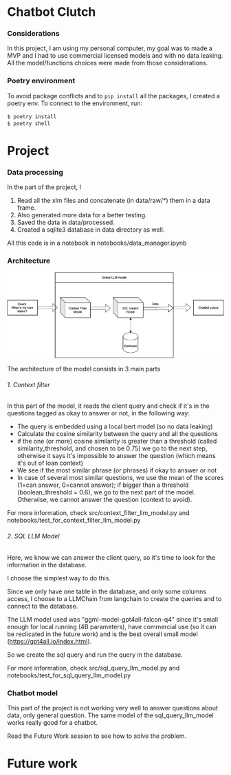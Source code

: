 # Chatbot Clutch

### Considerations

In this project, I am using my personal computer, my goal was to made a MVP and I had to use commercial licensed models and with no data leaking. All the model/functions choices were made from those considerations.

### Poetry environment 
To avoid package conflicts and to ```pip install``` all the packages, I created a poetry env. To connect to the environment, run:
````
$ poetry install
$ poetry shell
````

# Project

### Data processing
In the part of the project, I  

1. Read all the xlm files and concatenate (in data/raw/*) them in a data frame.
2. Also generated more data for a better testing.
3. Saved the data in data/processed.
4. Created a sqlite3 database in data directory as well.

All this code is in a notebook in notebooks/data_manager.ipynb

### Architecture

![image info](documentation/architecture.png)

The architecture of the model consists in 3 main parts

###### 1. Context filter

In this part of the model, it reads the client query and check if it's in the questions tagged as okay to answer or not, in the following way:

- The query is embedded using a local bert model (so no data leaking)
- Calculate the cosine similarity between the query and all the questions
- if the one (or more) cosine similarity is greater than a threshold (called similarity_threshold, and chosen to be 0.75) we go to the next step, otherwise it says it's impossible to answer the question (which means it's out of loan context)
- We see if the most similar phrase (or phrases) if okay to answer or not
- In case of several most similar questions, we use the mean of the scores (1=can answer, 0=cannot answer); if bigger than a threshold (boolean_threshold = 0.6), we go to the next part of the model. Otherwise, we cannot answer the question (context to avoid). 

For more information, check src/context_filter_llm_model.py and notebooks/test_for_context_filter_llm_model.py

###### 2. SQL LLM Model

Here, we know we can answer the client query, so it's time to look for the information in the database.

I choose the simplest way to do this. 

Since we only have one table in the database, and only some columns access, I choose to a LLMChain from langchain to create the queries and to connect to the database.

The LLM model used was "ggml-model-gpt4all-falcon-q4" since it's small enough for local running (4B parameters), have commercial use (so it can be reclicated in the future work) and is the best overall small model (https://gpt4all.io/index.html).

So we create the sql query and run the query in the database.

For more information, check src/sql_query_llm_model.py and notebooks/test_for_sql_query_llm_model.py

### Chatbot model

This part of the project is not working very well to answer questions about data, only general question. The same model of the sql_query_llm_model works really good for a chatbot.

Read the Future Work session to see how to solve the problem.



# Future work



